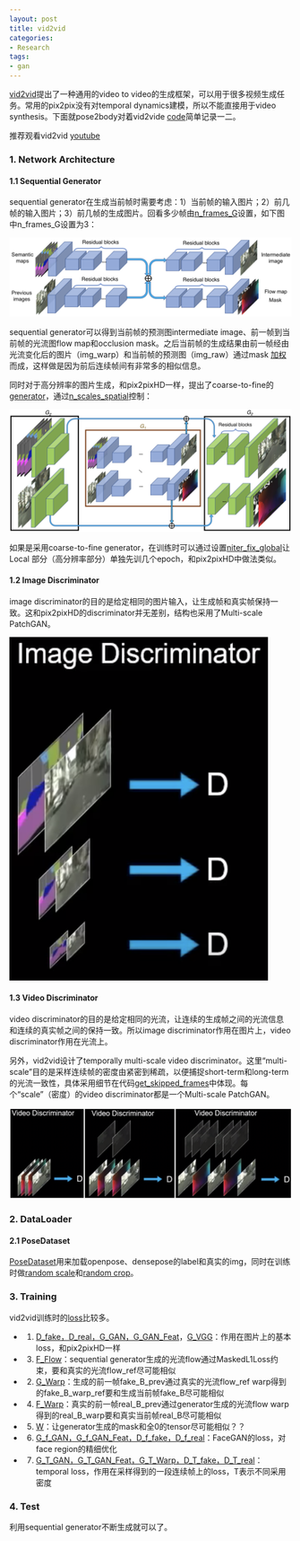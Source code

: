 ```yaml
---
layout: post
title: vid2vid
categories:
- Research
tags:
- gan
---
```


[vid2vid](https://arxiv.org/pdf/1808.06601.pdf)提出了一种通用的video to video的生成框架，可以用于很多视频生成任务。常用的pix2pix没有对temporal dynamics建模，所以不能直接用于video synthesis。下面就pose2body对着vid2vide [code](https://github.com/NVIDIA/vid2vid)简单记录一二。

推荐观看vid2vid [youtube](https://www.youtube.com/watch?v=GrP_aOSXt5U&feature=youtu.be)

### 1. Network Architecture

#### 1.1 Sequential Generator

sequential generator在生成当前帧时需要考虑：1）当前帧的输入图片；2）前几帧的输入图片；3）前几帧的生成图片。回看多少帧由[n_frames_G](https://github.com/NVIDIA/vid2vid/blob/master/options/base_options.py#L58)设置，如下图中n_frames_G设置为3：

![CompositeGenerator](https://raw.githubusercontent.com/7color94/7color94.github.io/master/imgs/vid2vid/CompositeGenerator.png)

sequential generator可以得到当前帧的预测图intermediate image、前一帧到当前帧的光流图flow map和occlusion mask。之后当前帧的生成结果由前一帧经由光流变化后的图片（img_warp）和当前帧的预测图（img_raw）通过mask [加权](https://github.com/NVIDIA/vid2vid/blob/master/models/networks.py#L188)而成，这样做是因为前后连续帧间有非常多的相似信息。

同时对于高分辨率的图片生成，和pix2pixHD一样，提出了coarse-to-fine的[generator](https://github.com/NVIDIA/vid2vid/blob/master/models/networks.py#L201)，通过[n_scales_spatial](https://github.com/NVIDIA/vid2vid/blob/master/options/base_options.py#L59)控制：

![CompositeLocalGenerator](https://raw.githubusercontent.com/7color94/7color94.github.io/master/imgs/vid2vid/CompositeLocalGenerator.png)

如果是采用coarse-to-fine generator，在训练时可以通过设置[niter_fix_global](https://github.com/NVIDIA/vid2vid/blob/master/options/train_options.py#L41)让Local 部分（高分辨率部分）单独先训几个epoch，和pix2pixHD中做法类似。

#### 1.2 Image Discriminator

image discriminator的目的是给定相同的图片输入，让生成帧和真实帧保持一致。这和pix2pixHD的discriminator并无差别，结构也采用了Multi-scale PatchGAN。

![ImageDiscriminator](https://raw.githubusercontent.com/7color94/7color94.github.io/master/imgs/vid2vid/ImageDiscriminator.png)

#### 1.3 Video Discriminator

video discriminator的目的是给定相同的光流，让连续的生成帧之间的光流信息和连续的真实帧之间的保持一致。所以image discriminator作用在图片上，video discriminator作用在光流上。

另外，vid2vid设计了temporally multi-scale video discriminator。这里“multi-scale”目的是采样连续帧的密度由紧密到稀疏，以便捕捉short-term和long-term的光流一致性，具体采用细节在代码[get_skipped_frames](https://github.com/NVIDIA/vid2vid/blob/master/train.py#L273)中体现。每个“scale”（密度）的video discriminator都是一个Multi-scale PatchGAN。

![VideoDiscriminator](https://raw.githubusercontent.com/7color94/7color94.github.io/master/imgs/vid2vid/VideoDiscriminator.png)

### 2. DataLoader

#### 2.1 PoseDataset

[PoseDataset](https://github.com/NVIDIA/vid2vid/blob/master/data/pose_dataset.py)用来加载openpose、densepose的label和真实的img，同时在训练时做[random scale](https://github.com/NVIDIA/vid2vid/blob/master/data/base_dataset.py)和[random crop](https://github.com/NVIDIA/vid2vid/blob/master/data/base_dataset.py#L93)。

### 3. Training

vid2vid训练时的[loss](https://github.com/NVIDIA/vid2vid/blob/master/train.py#L143)比较多。

- 1) [D_fake，D_real，G_GAN，G_GAN_Feat](https://github.com/NVIDIA/vid2vid/blob/master/models/vid2vid_model_D.py#L185)，[G_VGG](https://github.com/NVIDIA/vid2vid/blob/master/models/vid2vid_model_D.py#L184)：作用在图片上的基本loss，和pix2pixHD一样
- 3) [F_Flow](https://github.com/NVIDIA/vid2vid/blob/master/models/vid2vid_model_D.py#L169)：sequential generator生成的光流flow通过MaskedL1Loss约束，要和真实的光流flow_ref尽可能相似
- 2) [G_Warp](https://github.com/NVIDIA/vid2vid/blob/master/models/vid2vid_model_D.py#L188)：生成的前一帧fake_B_prev通过真实的光流flow_ref warp得到的fake_B_warp_ref要和生成当前帧fake_B尽可能相似
- 4) [F_Warp](https://github.com/NVIDIA/vid2vid/blob/master/models/vid2vid_model_D.py#L172)：真实的前一帧real_B_prev通过generator生成的光流flow warp得到的real_B_warp要和真实当前帧real_B尽可能相似
- 5) [W](https://github.com/NVIDIA/vid2vid/blob/master/models/vid2vid_model_D.py#L178)：让generator生成的mask和全0的tensor尽可能相似？？
- 6) [G_f_GAN，G_f_GAN_Feat，D_f_fake，D_f_real](https://github.com/NVIDIA/vid2vid/blob/master/models/vid2vid_model_D.py#L201)：FaceGAN的loss，对face region的精细优化
- 7) [G_T_GAN，G_T_GAN_Feat，G_T_Warp，D_T_fake，D_T_real](https://github.com/NVIDIA/vid2vid/blob/master/models/vid2vid_model_D.py#L154)：temporal loss，作用在采样得到的一段连续帧上的loss，T表示不同采用密度

### 4. Test

利用sequential generator不断生成就可以了。